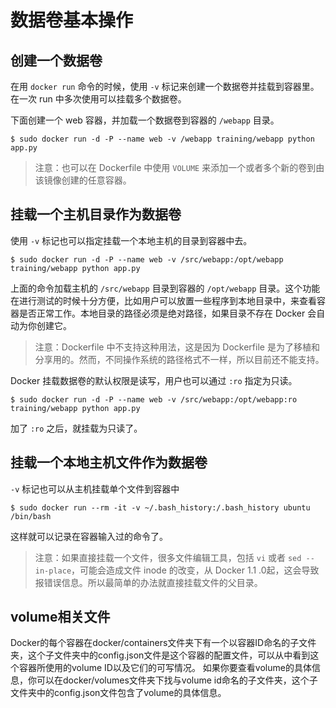 # 数据卷基本操作



## 创建一个数据卷

在用 `docker run` 命令的时候，使用 `-v` 标记来创建一个数据卷并挂载到容器里。在一次 run 中多次使用可以挂载多个数据卷。

下面创建一个 web 容器，并加载一个数据卷到容器的 `/webapp` 目录。

```
$ sudo docker run -d -P --name web -v /webapp training/webapp python app.py
```

> 注意：也可以在 Dockerfile 中使用 `VOLUME` 来添加一个或者多个新的卷到由该镜像创建的任意容器。



## 挂载一个主机目录作为数据卷

使用 `-v` 标记也可以指定挂载一个本地主机的目录到容器中去。

```
$ sudo docker run -d -P --name web -v /src/webapp:/opt/webapp training/webapp python app.py
```

上面的命令加载主机的 `/src/webapp` 目录到容器的 `/opt/webapp` 目录。这个功能在进行测试的时候十分方便，比如用户可以放置一些程序到本地目录中，来查看容器是否正常工作。本地目录的路径必须是绝对路径，如果目录不存在 Docker 会自动为你创建它。

> 注意：Dockerfile 中不支持这种用法，这是因为 Dockerfile 是为了移植和分享用的。然而，不同操作系统的路径格式不一样，所以目前还不能支持。

Docker 挂载数据卷的默认权限是读写，用户也可以通过 `:ro` 指定为只读。

```
$ sudo docker run -d -P --name web -v /src/webapp:/opt/webapp:ro
training/webapp python app.py
```

加了 `:ro` 之后，就挂载为只读了。



## 挂载一个本地主机文件作为数据卷

`-v` 标记也可以从主机挂载单个文件到容器中

```
$ sudo docker run --rm -it -v ~/.bash_history:/.bash_history ubuntu /bin/bash
```

这样就可以记录在容器输入过的命令了。

> 注意：如果直接挂载一个文件，很多文件编辑工具，包括 `vi` 或者 `sed --in-place`，可能会造成文件 inode 的改变，从 Docker 1.1 .0起，这会导致报错误信息。所以最简单的办法就直接挂载文件的父目录。



## volume相关文件

Docker的每个容器在docker/containers文件夹下有一个以容器ID命名的子文件夹，这个子文件夹中的config.json文件是这个容器的配置文件，可以从中看到这个容器所使用的volume ID以及它们的可写情况。 如果你要查看volume的具体信息，你可以在docker/volumes文件夹下找与volume id命名的子文件夹，这个子文件夹中的config.json文件包含了volume的具体信息。